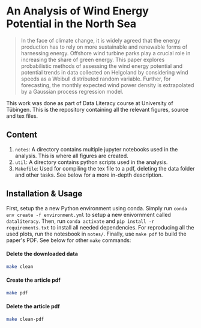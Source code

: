 # An Analysis of Wind Energy Potential in the North Sea

> In the face of climate change, it is widely agreed that the energy production
> has to rely on more sustainable and renewable forms of harnessing energy.
> Offshore wind turbine parks play a crucial role in increasing the share of green
> energy. This paper explores probabilistic methods of assessing the wind energy
> potential and potential trends in data collected on Helgoland by considering
> wind speeds as a Weibull distributed random variable.  Further, for forecasting,
> the monthly expected wind power density is extrapolated by a Gaussian process
> regression model.

This work was done as part of Data Literacy course at University of Tübingen.
This is the repository containing all the relevant figures, source and tex
files.

## Content

1. `notes`: A directory contains multiple jupyter notebooks used in the analysis.
This is where all figures are created.
2. `util`: A directory contains python scripts used in the analysis.
3. `Makefile`: Used for compiling the tex file to a pdf, deleting the data folder and
other tasks. See below for a more in-depth description.

## Installation & Usage

First, setup the a new Python environment using conda. Simply run `conda env
create -f environment.yml` to setup a new enivornment called `dataliteracy`.
Then, run `conda activate` and `pip install -r requirements.txt` to install all
needed dependencies. For reproducing all the used plots, run the notesbook in
`notes/`. Finally, use `make pdf` to build the paper's PDF. See below for
other `make` commands:

#### Delete the downloaded data

```bash
make clean
```

#### Create the article pdf

```bash
make pdf
```

#### Delete the article pdf

```bash
make clean-pdf
```
